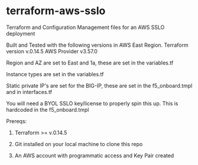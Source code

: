# terraform-aws-sslo
Terraform and Configuration Management files for an AWS SSLO deployment 

Built and Tested with the following versions in AWS East Region.
Terraform version v.0.14.5
AWS Provider v3.57.0

Region and AZ are set to East and 1a, these are set in the variables.tf

Instance types are set in the variables.tf

Static private IP's are set for the BIG-IP, these are set in the f5_onboard.tmpl and in interfaces.tf

You will need a BYOL SSLO key/license to properly spin this up.  This is hardcoded in the f5_onboard.tmpl

Prereqs:

1. Terraform >= v.0.14.5

2. Git installed on your local machine to clone this repo

3. An AWS account with programmatic access and Key Pair created



